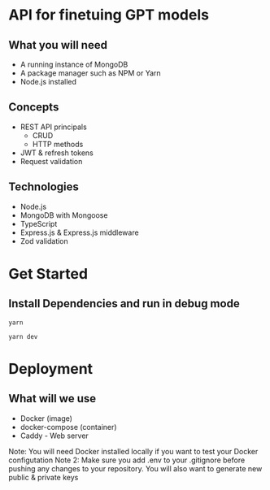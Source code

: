 # API for finetuing GPT models


## What you will need
* A running instance of MongoDB
* A package manager such as NPM or Yarn
* Node.js installed

## Concepts
* REST API principals
    * CRUD
    * HTTP methods
* JWT & refresh tokens
* Request validation
## Technologies
* Node.js
* MongoDB with Mongoose
* TypeScript
* Express.js & Express.js middleware
* Zod validation


# Get Started

## Install Dependencies and run in debug mode
```
yarn
```
```
yarn dev
```

# Deployment

## What will we use
* Docker (image)
* docker-compose (container)
* Caddy - Web server

Note: You will need Docker installed locally if you want to test your Docker configutation
Note 2: Make sure you add .env to your .gitignore before pushing any changes to your repository. You will also want to generate new public & private keys